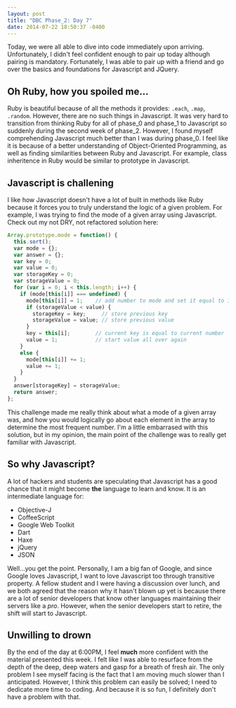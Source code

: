 ```yaml
---
layout: post
title: "DBC Phase_2: Day 7"
date: 2014-07-22 18:50:37 -0400
---
```


Today, we were all able to dive into code immediately upon arriving. Unfortunately, I didn't feel confident enough to pair up today although pairing is mandatory. Fortunately, I was able to pair up with a friend and go over the basics and foundations for Javascript and JQuery.

<!--more-->

## Oh Ruby, how you spoiled me...

Ruby is beautiful because of all the methods it provides: ```.each```, ```.map```, ```.random```. However, there are no such things in Javascript. It was very hard to transition from thinking Ruby for all of phase_0 and phase_1 to Javascript so suddenly during the second week of phase_2. However, I found myself comprehending Javascript much better than I was during phase_0. I feel like it is because of a better understanding of Object-Oriented Programming, as well as finding similarities between Ruby and Javascript. For example, class inheritence in Ruby would be similar to prototype in Javascript.

## Javascript is challening

I like how Javascript doesn't have a lot of built in methods like Ruby because it forces you to truly understand the logic of a given problem. For example, I was trying to find the mode of a given array using Javascript. Check out my not DRY, not refactored solution here:

``` javascript mode
Array.prototype.mode = function() {
  this.sort();
  var mode = {};
  var answer = {};
  var key = 0;
  var value = 0;
  var storageKey = 0;
  var storageValue = 0;
  for (var i = 0; i < this.length; i++) {
    if (mode[this[i]] === undefined) {
      mode[this[i]] = 1;    // add number to mode and set it equal to 1
      if (storageValue < value) {
        storageKey = key;     // store previous key
        storageValue = value; // store previous value
      }
      key = this[i];        // current key is equal to current number
      value = 1;            // start value all over again
    }
    else {
      mode[this[i]] += 1;
      value += 1;
    }
  }
  answer[storageKey] = storageValue;
  return answer;
};
```

This challenge made me really think about what a mode of a given array was, and how you would logically go about each element in the array to determine the most frequent number. I'm a little embarrased with this solution, but in my opinion, the main point of the challenge was to really get familiar with Javascript.

## So why Javascript?

A lot of hackers and students are speculating that Javascript has a good chance that it might become **the** language to learn and know. It is an intermediate language for:

  * Objective-J
  * CoffeeScript
  * Google Web Toolkit
  * Dart
  * Haxe
  * jQuery
  * JSON

Well...you get the point. Personally, I am a big fan of Google, and since Google loves Javascript, I want to love Javascript too through transitive property. A fellow student and I were having a discussion over lunch, and we both agreed that the reason why it hasn't blown up yet is because there are a lot of senior developers that know other languages maintaining their servers like a *pro*. However, when the senior developers start to retire, the shift will start to Javascript.

## Unwilling to drown

By the end of the day at 6:00PM, I feel **much** more confident with the material presented this week. I felt like I was able to resurface from the depth of the deep, deep waters and gasp for a breath of fresh air. The only problem I see myself facing is the fact that I am moving much slower than I anticipated. However, I think this problem can easily be solved; I need to dedicate more time to coding. And because it is so fun, I definitely don't have a problem with that.